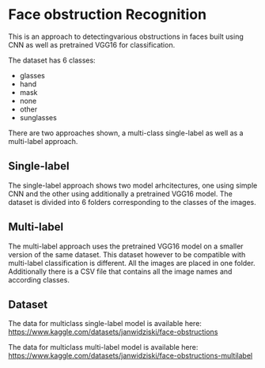 # Face obstruction Recognition

This is an approach to detectingvarious obstructions in faces built using CNN as well as pretrained VGG16 for classification.

The dataset has 6 classes:
- glasses
- hand
- mask
- none
- other
- sunglasses

There are two approaches shown, a multi-class single-label as well as a multi-label approach. 

## Single-label
The single-label approach shows two model arhcitectures, one using simple CNN and the other using additionally a pretrained VGG16 model. The dataset is divided into 6 folders corresponding to the classes of the images.
## Multi-label
The multi-label approach uses the pretrained VGG16 model on a smaller version of the same dataset. This dataset however to be compatible with multi-label classification is different. All the images are placed in one folder. Additionally there is a CSV file that contains all the image names and according classes. 

## Dataset
The data for multiclass single-label model is available here: https://www.kaggle.com/datasets/janwidziski/face-obstructions

The data for multiclass multi-label model is available here: https://www.kaggle.com/datasets/janwidziski/face-obstructions-multilabel
